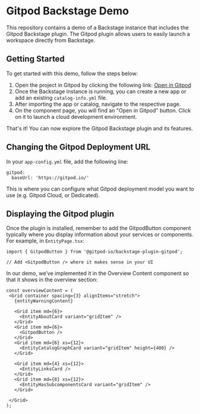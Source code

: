 # Gitpod Backstage Demo

This repository contains a demo of a Backstage instance that includes the Gitpod Backstage plugin. The Gitpod plugin allows users to easily launch a workspace directly from Backstage.

## Getting Started

To get started with this demo, follow the steps below:

1. Open the project in Gitpod by clicking the following link: [Open in Gitpod](https://gitpod.io/#/workspace/gitpod-backstage-plugin)
2. Once the Backstage instance is running, you can create a new app or add an existing `catalog-info.yml` file.
3. After importing the app or catalog, navigate to the respective page.
4. On the component page, you will find an "Open in Gitpod" button. Click on it to launch a cloud development environment.

That's it! You can now explore the Gitpod Backstage plugin and its features.

## Changing the Gitpod Deployment URL

In your `app-config.yml` file, add the following line:
```
gitpod:
  baseUrl: 'https://gitpod.io/'
```
This is where you can configure what Gitpod deployment model you want to use (e.g. Gitpod Cloud, or Dedicated).

## Displaying the Gitpod plugin

Once the plugin is installed, remember to add the GitpodButton component typically where you display information about your services or components. For example, in `EntityPage.tsx`:

```
import { GitpodButton } from '@gitpod-io/backstage-plugin-gitpod';

// Add <GitpodButton /> where it makes sense in your UI
```

In our demo, we’ve implemented it in the Overview Content component so that it shows in the overview section:

```
const overviewContent = (
 <Grid container spacing={3} alignItems="stretch">
   {entityWarningContent}

   <Grid item md={6}>
     <EntityAboutCard variant="gridItem" />
   </Grid>
   <Grid item md={6}>
     <GitpodButton />
   </Grid>
   <Grid item md={6} xs={12}>
     <EntityCatalogGraphCard variant="gridItem" height={400} />
   </Grid>

   <Grid item md={4} xs={12}>
     <EntityLinksCard />
   </Grid>
   <Grid item md={8} xs={12}>
     <EntityHasSubcomponentsCard variant="gridItem" />
   </Grid>
  
 </Grid>
);
```
